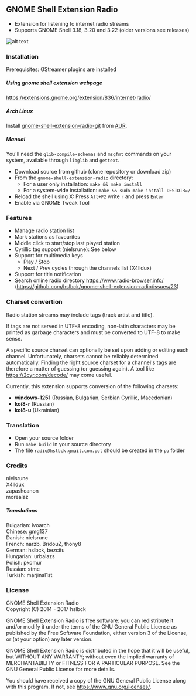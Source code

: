 ## GNOME Shell Extension Radio
* Extension for listening to internet radio streams
* Supports GNOME Shell 3.18, 3.20 and 3.22 (older versions see releases)

![alt text](https://raw.githubusercontent.com/hslbck/gnome-shell-extension-radio/master/radio-extension.png)

### Installation
Prerequisites: GStreamer plugins are installed
##### Using gnome shell extension webpage
https://extensions.gnome.org/extension/836/internet-radio/
##### Arch Linux
Install [gnome-shell-extension-radio-git](https://aur.archlinux.org/packages/gnome-shell-extension-radio-git/) from [AUR](https://aur.archlinux.org).
##### Manual

You'll need the `glib-compile-schemas` and `msgfmt` commands on your system, available through `libglib` and `gettext`.

* Download source from github (clone repository or download zip)
* From the `gnome-shell-extension-radio` directory:
  * For a user only installation: `make && make install`
  * For a system-wide installation: `make && sudo make install DESTDIR=/`
* Reload the shell using X: Press `Alt+F2` write `r` and press `Enter`  
* Enable via GNOME Tweak Tool

### Features
* Manage radio station list
* Mark stations as favourites
* Middle click to start/stop last played station
* Cyrillic tag support (nielsrune): See below
* Support for multimedia keys
  * Play / Stop
  * Next / Prev cycles through the channels list (X4lldux)
* Support for title notification
* Search online radio directory https://www.radio-browser.info/ (https://github.com/hslbck/gnome-shell-extension-radio/issues/23)

### Charset convertion
Radio station streams may include tags (track artist and title).

If tags are not served in UTF-8 encoding, non-latin characters may be printed as garbage characters and must be converted to UTF-8 to make sense.

A specific source charset can optionally be set upon adding or editing each channel.
Unfortunately, charsets cannot be reliably determined automatically. Finding the right source charset for a channel's tags are therefore a matter of guessing (or guessing again). A tool like https://2cyr.com/decode/ may come useful.

Currently, this extension supports conversion of the following charsets:
* **windows-1251** (Russian, Bulgarian, Serbian Cyrillic, Macedonian)
* **koi8-r** (Russian)
* **koi8-u** (Ukrainian)

### Translation
* Open your source folder
* Run `make build` in your source directory
* The file `radio@hslbck.gmail.com.pot` should be created in the `po` folder

### Credits
nielsrune  
X4lldux  
zapashcanon  
morealaz  
##### Translations
Bulgarian: ivoarch  
Chinese: gmg137  
Danish: nielsrune   
French: narzb, BridouZ, thony8  
German: hslbck, bezcitu  
Hungarian: urbalazs  
Polish: pkomur  
Russian: stmc  
Turkish: marjinal1st  

### License
GNOME Shell Extension Radio  
Copyright (C) 2014 - 2017  hslbck

GNOME Shell Extension Radio is free software: you can redistribute it and/or modify it under the terms of the GNU General Public License as published by the Free Software Foundation, either version 3 of the License, or (at your option) any later version.

GNOME Shell Extension Radio is distributed in the hope that it will be useful, but WITHOUT ANY WARRANTY; without even the implied warranty of MERCHANTABILITY or FITNESS FOR A PARTICULAR PURPOSE. See the GNU General Public License for more details.

You should have received a copy of the GNU General Public License along with this program. If not, see <https://www.gnu.org/licenses/>.
